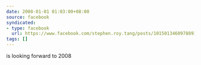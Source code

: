 ```yaml
---
date: 2008-01-01 01:03:00+08:00
source: facebook
syndicated:
- type: facebook
  url: https://www.facebook.com/stephen.roy.tang/posts/10150134609788912
tags: []
---
```


is looking forward to 2008
